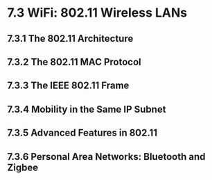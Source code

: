 # 7.3 WiFi: 802.11 Wireless LANs

## 7.3.1 The 802.11 Architecture


## 7.3.2 The 802.11 MAC Protocol


## 7.3.3 The IEEE 802.11 Frame


## 7.3.4 Mobility in the Same IP Subnet


## 7.3.5 Advanced Features in 802.11


## 7.3.6 Personal Area Networks: Bluetooth and Zigbee 